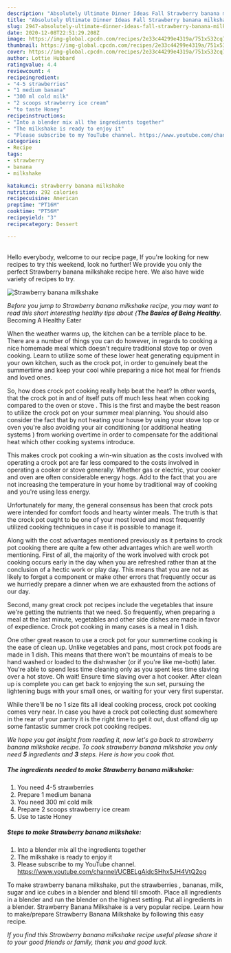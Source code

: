 ```yaml
---
description: "Absolutely Ultimate Dinner Ideas Fall Strawberry banana milkshake"
title: "Absolutely Ultimate Dinner Ideas Fall Strawberry banana milkshake"
slug: 2947-absolutely-ultimate-dinner-ideas-fall-strawberry-banana-milkshake
date: 2020-12-08T22:51:29.208Z
image: https://img-global.cpcdn.com/recipes/2e33c44299e4319a/751x532cq70/strawberry-banana-milkshake-recipe-main-photo.jpg
thumbnail: https://img-global.cpcdn.com/recipes/2e33c44299e4319a/751x532cq70/strawberry-banana-milkshake-recipe-main-photo.jpg
cover: https://img-global.cpcdn.com/recipes/2e33c44299e4319a/751x532cq70/strawberry-banana-milkshake-recipe-main-photo.jpg
author: Lottie Hubbard
ratingvalue: 4.4
reviewcount: 4
recipeingredient:
- "4-5 strawberries"
- "1 medium banana"
- "300 ml cold milk"
- "2 scoops strawberry ice cream"
- "to taste Honey"
recipeinstructions:
- "Into a blender mix all the ingredients together"
- "The milkshake is ready to enjoy it"
- "Please subscribe to my YouTube channel. https://www.youtube.com/channel/UCBELgAidcSHhx5JH4VtQ2og"
categories:
- Recipe
tags:
- strawberry
- banana
- milkshake

katakunci: strawberry banana milkshake 
nutrition: 292 calories
recipecuisine: American
preptime: "PT16M"
cooktime: "PT56M"
recipeyield: "3"
recipecategory: Dessert

---
```

<br>
Hello everybody, welcome to our recipe page, If you're looking for new recipes to try this weekend, look no further! We provide you only the perfect Strawberry banana milkshake recipe here. We also have wide variety of recipes to try.
<br>


![Strawberry banana milkshake](https://img-global.cpcdn.com/recipes/2e33c44299e4319a/751x532cq70/strawberry-banana-milkshake-recipe-main-photo.jpg)

<i>Before you jump to Strawberry banana milkshake recipe, you may want to read this short interesting healthy tips about {<strong>The Basics of Being Healthy</strong>.</i>
Becoming A Healthy Eater


When the weather warms up, the kitchen can be a terrible place to be. There are a number of things you can do however, in regards to cooking a nice homemade meal which doesn't require traditional stove top or oven cooking. Learn to utilize some of these lower heat generating equipment in your own kitchen, such as the crock pot, in order to genuinely beat the summertime and keep your cool while preparing a nice hot meal for friends and loved ones.

So, how does crock pot cooking really help beat the heat? In other words, that the crock pot in and of itself puts off much less heat when cooking compared to the oven or stove . This is the first and maybe the best reason to utilize the crock pot on your summer meal planning. You should also consider the fact that by not heating your house by using your stove top or oven you're also avoiding your air conditioning (or additional heating systems ) from working overtime in order to compensate for the additional heat which other cooking systems introduce.

This makes crock pot cooking a win-win situation as the costs involved with operating a crock pot are far less compared to the costs involved in operating a cooker or stove generally. Whether gas or electric, your cooker and oven are often considerable energy hogs. Add to the fact that you are not increasing the temperature in your home by traditional way of cooking and you're using less energy.

Unfortunately for many, the general consensus has been that crock pots were intended for comfort foods and hearty winter meals.  The truth is that the crock pot ought to be one of your most loved and most frequently utilized cooking techniques in case it is possible to manage it.  



Along with the cost advantages mentioned previously as it pertains to crock pot cooking there are quite a few other advantages which are well worth mentioning. First of all, the majority of the work involved with crock pot cooking occurs early in the day when you are refreshed rather than at the conclusion of a hectic work or play day. This means that you are not as likely to forget a component or make other errors that frequently occur as we hurriedly prepare a dinner when we are exhausted from the actions of our day.

Second, many great crock pot recipes include the vegetables that insure we're getting the nutrients that we need. So frequently, when preparing a meal at the last minute, vegetables and other side dishes are made in favor of expedience. Crock pot cooking in many cases is a meal in 1 dish.

One other great reason to use a crock pot for your summertime cooking is the ease of clean up.  Unlike vegetables and pans, most crock pot foods are made in 1 dish. This means that there won't be mountains of meals to be hand washed or loaded to the dishwasher (or if you're like me-both) later. You're able to spend less time cleaning only as you spent less time slaving over a hot stove. Oh wait! Ensure time slaving over a hot cooker. After clean up is complete you can get back to enjoying the sun set, pursuing the lightening bugs with your small ones, or waiting for your very first superstar.

While there'll be no 1 size fits all ideal cooking process, crock pot cooking comes very near. In case you have a crock pot collecting dust somewhere in the rear of your pantry it is the right time to get it out, dust offand dig up some fantastic summer crock pot cooking recipes.


<i>We hope you got insight from reading it, now let's go back to strawberry banana milkshake recipe. To cook strawberry banana milkshake you only need <strong>5</strong> ingredients and <strong>3</strong> steps. Here is how you cook that.
</i>

##### The ingredients needed to make Strawberry banana milkshake:

1. You need 4-5 strawberries
1. Prepare 1 medium banana
1. You need 300 ml cold milk
1. Prepare 2 scoops strawberry ice cream
1. Use to taste Honey


##### Steps to make Strawberry banana milkshake:

1. Into a blender mix all the ingredients together
1. The milkshake is ready to enjoy it
1. Please subscribe to my YouTube channel. https://www.youtube.com/channel/UCBELgAidcSHhx5JH4VtQ2og


To make strawberry banana milkshake, put the strawberries , bananas, milk, sugar and ice cubes in a blender and blend till smooth. Place all ingredients in a blender and run the blender on the highest setting. Put all ingredients in a blender. Strawberry Banana Milkshake is a very popular recipe. Learn how to make/prepare Strawberry Banana Milkshake by following this easy recipe. 

<i>If you find this Strawberry banana milkshake recipe useful please share it to your good friends or family, thank you and good luck.</i>
